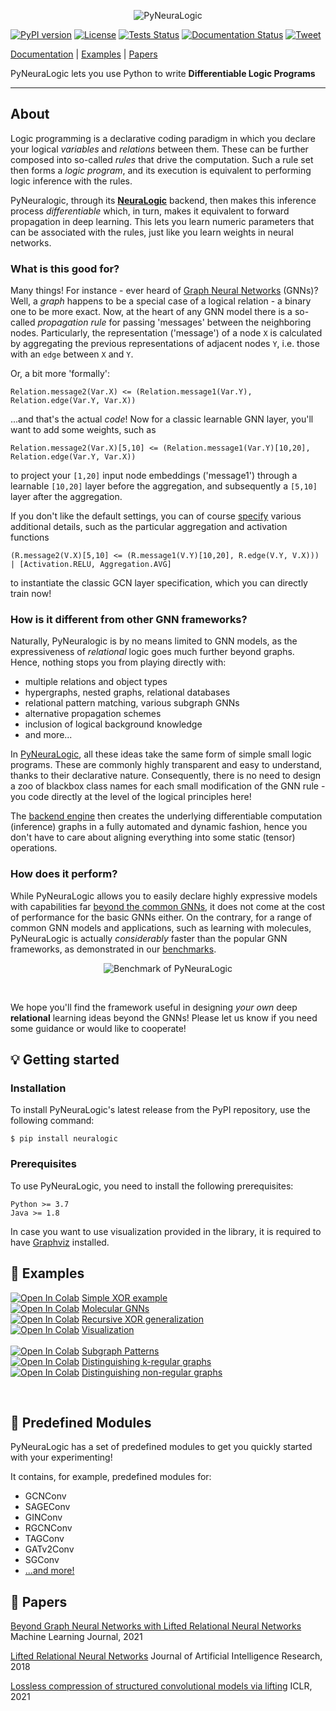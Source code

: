<p align="center">
<img src="https://github.com/LukasZahradnik/PyNeuraLogic/blob/master/docs/_static/readme_logo.svg" alt="PyNeuraLogic" title="PyNeuraLogic"/>
</p>

[![PyPI version](https://badge.fury.io/py/neuralogic.svg)](https://badge.fury.io/py/neuralogic)
[![License](https://img.shields.io/pypi/l/neuralogic)](https://badge.fury.io/py/neuralogic)
[![Tests Status](https://github.com/LukasZahradnik/PyNeuraLogic/actions/workflows/tests.yml/badge.svg)](https://github.com/LukasZahradnik/PyNeuraLogic/actions/workflows/tests.yml)
[![Documentation Status](https://readthedocs.org/projects/pyneuralogic/badge/?version=latest)](https://pyneuralogic.readthedocs.io/en/latest/?badge=latest)
[![Tweet](https://img.shields.io/twitter/url?style=social&url=https%3A%2F%2Fgithub.com%2FLukasZahradnik%2FPyNeuraLogic)](https://twitter.com/intent/tweet?text=Check%20out:&url=https%3A%2F%2Fgithub.com%2FLukasZahradnik%2FPyNeuraLogic)


[Documentation](https://pyneuralogic.readthedocs.io/en/latest/) | [Examples](#-examples) | [Papers](#-papers)

PyNeuraLogic lets you use Python to write **Differentiable Logic Programs**


[comment]: <> (PyNeuraLogic is a framework built on top of [NeuraLogic]&#40;https://github.com/GustikS/NeuraLogic&#41; which combines relational and deep learning.)

---

## About

Logic programming is a declarative coding paradigm in which you declare your logical _variables_ and _relations_ between them. These can be further composed into so-called _rules_ that drive the computation. Such a rule set then forms a _logic program_, and its execution is equivalent to performing logic inference with the rules.

PyNeuralogic, through its [**NeuraLogic**](https://github.com/GustikS/NeuraLogic) backend, then makes this inference process _differentiable_ which, in turn, makes it equivalent to forward propagation in deep learning. This lets you learn numeric parameters that can be associated with the rules, just like you learn weights in neural networks.

### What is this good for?

Many things! For instance - ever heard of [Graph Neural Networks](https://distill.pub/2021/gnn-intro/) (GNNs)? Well, a _graph_ happens to be a special case of a logical relation - a binary one to be more exact. Now, at the heart of any GNN model there is a so-called _propagation rule_ for passing 'messages' between the neighboring nodes. Particularly, the representation ('message') of a node `X` is calculated by aggregating the previous representations of adjacent nodes `Y`, i.e. those with an `edge` between `X` and `Y`.

Or, a bit more 'formally':

```logtalk
Relation.message2(Var.X) <= (Relation.message1(Var.Y), Relation.edge(Var.Y, Var.X))
```

...and that's the actual _code_! Now for a classic learnable GNN layer, you'll want to add some weights, such as

```logtalk
Relation.message2(Var.X)[5,10] <= (Relation.message1(Var.Y)[10,20], Relation.edge(Var.Y, Var.X))
```

to project your `[1,20]` input node embeddings ('message1') through a learnable ``[10,20]`` layer before the aggregation, and subsequently a `[5,10]` layer after the aggregation.

If you don't like the default settings, you can of course [specify](https://pyneuralogic.readthedocs.io/en/latest/language.html) various additional details, such as the particular aggregation and activation functions

```logtalk
(R.message2(V.X)[5,10] <= (R.message1(V.Y)[10,20], R.edge(V.Y, V.X))) | [Activation.RELU, Aggregation.AVG]
```

to instantiate the classic GCN layer specification, which you can directly train now!


### How is it different from other GNN frameworks?

Naturally, PyNeuralogic is by no means limited to GNN models, as the expressiveness of _relational_ logic goes much further beyond graphs. Hence, nothing stops you from playing directly with:
- multiple relations and object types
- hypergraphs, nested graphs, relational databases
- relational pattern matching, various subgraph GNNs
- alternative propagation schemes
- inclusion of logical background knowledge
- and more...

In [PyNeuraLogic](https://dspace.cvut.cz/bitstream/handle/10467/97065/F3-DP-2021-Zahradnik-Lukas-Extending-Graph-Neural-Networks-with-Relational-Logic.pdf?sequence=-1&isAllowed=y), all these ideas take the same form of simple small logic programs. These are commonly highly transparent and easy to understand, thanks to their declarative nature. Consequently, there is no need to design a zoo of blackbox class names for each small modification of the GNN rule - you code directly at the level of the logical principles here!

The [backend engine](https://jair.org/index.php/jair/article/view/11203) then creates the underlying differentiable computation (inference) graphs in a fully automated and dynamic fashion, hence you don't have to care about aligning everything into some static (tensor) operations.


### How does it perform?

While PyNeuraLogic allows you to easily declare highly expressive models with capabilities far [beyond the common GNNs](https://arxiv.org/abs/2007.06286), it does not come at the cost of performance for the basic GNNs either. On the contrary, for a range of common GNN models and applications, such as learning with molecules, PyNeuraLogic is actually _considerably_ faster than the popular GNN frameworks, as demonstrated in our [benchmarks](https://pyneuralogic.readthedocs.io/en/latest/benchmarks.html).

<p align="center">
<img src="https://github.com/LukasZahradnik/PyNeuraLogic/blob/master/docs/_static/benchmark.svg" alt="Benchmark of PyNeuraLogic" title="Benchmark of PyNeuraLogic"/>
</p>

</br>

We hope you'll find the framework useful in designing _your own_ deep **relational** learning ideas beyond the GNNs!
Please let us know if you need some guidance or would like to cooperate!


## 💡 Getting started


### Installation

To install PyNeuraLogic's latest release from the PyPI repository, use the following command:

```commandline
$ pip install neuralogic
```


### Prerequisites

To use PyNeuraLogic, you need to install the following prerequisites:

```
Python >= 3.7
Java >= 1.8
```

In case you want to use visualization provided in the library, it is required to have [Graphviz](https://graphviz.org/download/) installed.

## 🔬 Examples
[![Open In Colab](https://colab.research.google.com/assets/colab-badge.svg)](https://colab.research.google.com/github/LukasZahradnik/PyNeuraLogic/blob/master/examples/SimpleXOR.ipynb) [Simple XOR example](https://github.com/LukasZahradnik/PyNeuraLogic/blob/master/examples/SimpleXOR.ipynb)
<br />
[![Open In Colab](https://colab.research.google.com/assets/colab-badge.svg)](https://colab.research.google.com/github/LukasZahradnik/PyNeuraLogic/blob/master/examples/MolecularGNN.ipynb) [Molecular GNNs](https://github.com/LukasZahradnik/PyNeuraLogic/blob/master/examples/MolecularGNN.ipynb)
<br />
[![Open In Colab](https://colab.research.google.com/assets/colab-badge.svg)](https://colab.research.google.com/github/LukasZahradnik/PyNeuraLogic/blob/master/examples/RecursiveXORGeneralization.ipynb) [Recursive XOR generalization](https://github.com/LukasZahradnik/PyNeuraLogic/blob/master/examples/RecursiveXORGeneralization.ipynb)
<br />
[![Open In Colab](https://colab.research.google.com/assets/colab-badge.svg)](https://colab.research.google.com/github/LukasZahradnik/PyNeuraLogic/blob/master/examples/Visualization.ipynb) [Visualization](https://github.com/LukasZahradnik/PyNeuraLogic/blob/master/examples/Visualization.ipynb)
<br />
<br />
[![Open In Colab](https://colab.research.google.com/assets/colab-badge.svg)](https://colab.research.google.com/github/LukasZahradnik/PyNeuraLogic/blob/master/examples/PatternMatching.ipynb) [Subgraph Patterns](https://github.com/LukasZahradnik/PyNeuraLogic/blob/master/examples/PatternMatching.ipynb)
<br />
[![Open In Colab](https://colab.research.google.com/assets/colab-badge.svg)](https://colab.research.google.com/github/LukasZahradnik/PyNeuraLogic/blob/master/examples/DistinguishingKRegularGraphs.ipynb) [Distinguishing k-regular graphs](https://github.com/LukasZahradnik/PyNeuraLogic/blob/master/examples/DistinguishingKRegularGraphs.ipynb)
<br />
[![Open In Colab](https://colab.research.google.com/assets/colab-badge.svg)](https://colab.research.google.com/github/LukasZahradnik/PyNeuraLogic/blob/master/examples/DistinguishingNonRegularGraphs.ipynb) [Distinguishing non-regular graphs](https://github.com/LukasZahradnik/PyNeuraLogic/blob/master/examples/DistinguishingNonRegularGraphs.ipynb)

<br />


## 🦓 Predefined Modules

PyNeuraLogic has a set of predefined modules to get you quickly started with your experimenting!

It contains, for example, predefined modules for:

- GCNConv
- SAGEConv
- GINConv
- RGCNConv
- TAGConv
- GATv2Conv
- SGConv
- [...and more!](https://pyneuralogic.readthedocs.io/en/latest/zoo.html)

## 📝 Papers

[Beyond Graph Neural Networks with Lifted Relational Neural Networks](https://arxiv.org/abs/2007.06286) Machine Learning Journal, 2021

[Lifted Relational Neural Networks](https://arxiv.org/abs/1508.05128) Journal of Artificial Intelligence Research, 2018


[Lossless compression of structured convolutional models via lifting](https://arxiv.org/abs/2007.06567) ICLR, 2021
